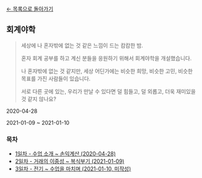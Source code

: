[← 목록으로 돌아가기](./../README.md)

## 회계야학
> 세상에 나 혼자밖에 없는 것 같은 느낌이 드는 캄캄한 밤.
> 
> 혼자 회계 공부를 하고 계신 분들을 응원하기 위해서 회계야학을 개설했습니다.
> 
> 나 혼자밖에 없는 것 같지만, 세상 어딘가에는 비슷한 희망, 비슷한 고민, 비슷한 목표를 가진 사람들이 있습니다.
> 
> 서로 다른 곳에 있는, 우리가 만날 수 있다면 덜 힘들고, 덜 외롭고, 더욱 재미있을 것 같지 않나요?

2020-04-28

2021-01-09 ~ 2021-01-10

### 목차
- [1일차 - 수업 소개 ~ 손익계산 (2020-04-28)](./Day1.md)
- [2일차 - 거래의 이중성 ~ 복식부기 (2021-01-09)](./Day2.md)
- [3일차 - 전기 ~ 수업을 마치며 (2021-01-10, 미작성)](./Day3.md)